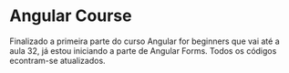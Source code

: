 # Angular Course

Finalizado a primeira parte do curso Angular for beginners que vai até a aula 32, já estou iniciando a parte de Angular Forms.
Todos os códigos econtram-se atualizados.
